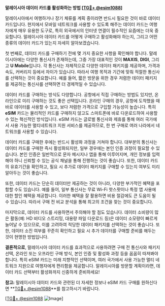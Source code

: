 **말레이시아 데이터 카드를 활성화하는 방법 [[TG💪+ @esim1088](https://t.me/s/esim1088)]**

말레이시아에서 여행하거나 장기 체류를 계획 중이라면 반드시 필요한 것이 바로 데이터 카드입니다. 현지에서 모바일 네트워크를 사용할 수 있도록 해주는 데이터 카드는 여행자에게 매우 유용한 도구로, 특히 외국에서의 인터넷 연결이 필수적인 요즘에는 더욱 중요합니다. 말레이시아 데이터 카드를 어떻게 구매하고 활성화해야 하는지, 그리고 어떤 종류의 데이터 카드가 있는지 자세히 알아보겠습니다.

첫 번째로, 데이터 카드를 구매하기 전에 몇 가지 중요한 사항을 확인해야 합니다. 말레이시아에는 다양한 통신사가 존재하는데, 그중 가장 대표적인 것이 **MAXIS**, **DIGI**, 그리고 **U Mobile**입니다. 각 통신사는 자체적으로 다양한 데이터 패키지를 제공하며, 가격과 속도, 커버리지 등에서 차이가 있습니다. 따라서 여행 목적과 기간에 맞춰 적절한 통신사를 선택하는 것이 중요합니다. 예를 들어, 짧은 방문을 위한 경우 저렴한 데이터 패키지를 제공하는 통신사를 선택하면 더 경제적일 수 있습니다.

데이터 카드를 구매하는 방식도 다양합니다. 공항에서 직접 구매하는 방법도 있지만, 온라인으로 미리 구매하는 것도 좋은 선택입니다. 온라인 구매의 경우, 공항에 도착했을 때 바로 데이터를 사용할 수 있고, 보다 저렴한 가격으로 구입할 가능성이 높습니다. 특히 **eSIM** 카드는 물리적인 카드를 구매하지 않고도 스마트폰에 바로 다운로드하여 사용할 수 있는 혁신적인 방식입니다. eSIM 카드는 글로벌 통신사와 제휴를 통해 여러 국가에서 사용 가능한 멀티네트워크 지원 서비스를 제공하므로, 한 번 구매로 여러 나라에서 네트워크를 사용할 수 있습니다.

데이터 카드를 구매한 후에는 반드시 활성화 과정을 거쳐야 합니다. 대부분의 통신사는 데이터 카드를 구매한 즉시 활성화되지만, 일부 경우에는 본인 인증 과정이 필요할 수 있습니다. 본인 인증은 일반적으로 문자 메시지나 앱을 통해 이루어지며, 개인 정보를 입력해야 하니 신뢰할 수 있는 공식 채널을 통해 진행하는 것이 좋습니다. 또한, 데이터 카드의 유효기간을 확인하고, 필요 시 추가로 데이터 패키지를 구매할 수 있는지 여부도 미리 알아두는 것이 좋습니다.

또한, 데이터 카드는 단순히 데이터만 제공하는 것이 아니라, 다양한 부가적인 혜택을 포함할 수도 있습니다. 예를 들어, 일부 통신사는 무료 Wi-Fi 핫스팟이나 특정 앱 사용에 대한 할인 혜택을 제공합니다. 이러한 혜택을 잘 활용하면 비용 절감에도 큰 도움이 될 수 있습니다. 따라서 구매 전 비교 분석을 통해 최고의 조건을 찾는 것이 중요합니다.

마지막으로, 데이터 카드를 사용하면서 주의해야 할 점도 있습니다. 데이터 소비량이 많은 활동(예: HD 비디오 스트리밍, 대용량 파일 다운로드 등)은 데이터 소모량이 빠르게 늘어날 수 있으므로, 이를 고려하여 적당한 데이터 패키지를 선택하는 것이 좋습니다. 또한, 데이터 소진 여부를 꾸준히 확인하고 필요 시 추가 데이터를 구매할 준비를 해두는 것이 현명한 방법입니다.

**결론적으로**, 말레이시아 데이터 카드를 효과적으로 사용하려면 구매 전 통신사와 패키지 선택, 온라인 또는 오프라인 구매 방식, 본인 인증 및 활성화 과정 등을 꼼꼼히 따져봐야 합니다. 특히 eSIM 카드는 미래 지향적인 선택이며, 여러 국가에서 사용 가능한 멀티 네트워크 지원으로 여행자에게 편리함을 제공합니다. 말레이시아를 방문할 계획이라면, 데이터 카드 선택부터 활성화까지 신중하게 준비하세요! 

**참고:** 말레이시아 데이터 카드와 관련된 더 자세한 정보나 eSIM 카드 구매를 원하신다면 **[TG💪+ @esim1088](https://t.me/s/esim1088)**를 참고하시기 바랍니다. 

[[TG💪+ @esim1088](https://t.me/s/esim1088) ![Image](https://i.postimg.cc/Y0z9fWf4/image.png)]